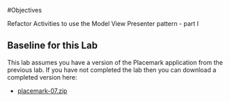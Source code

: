 #Objectives

Refactor Activities to use the Model View Presenter pattern - part I

## Baseline for this Lab

This lab assumes you have a version of the Placemark application from the previous lab. If you have not completed the lab then you can download a completed version here:

- [placemark-07.zip](archives/placemark-07.zip)
